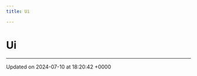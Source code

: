 ```yaml
---
title: Ui

---
```


# Ui








-------------------------------

Updated on 2024-07-10 at 18:20:42 +0000
